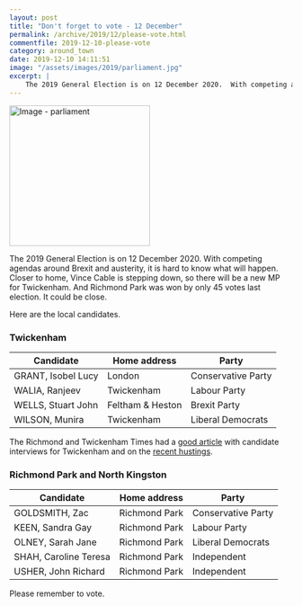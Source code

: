```yaml
---
layout: post
title: "Don't forget to vote - 12 December"
permalink: /archive/2019/12/please-vote.html
commentfile: 2019-12-10-please-vote
category: around_town
date: 2019-12-10 14:11:51
image: "/assets/images/2019/parliament.jpg"
excerpt: |
    The 2019 General Election is on 12 December 2020.  With competing agendas around Brexit and austerity, it is hard to know what will happen.  Closer to home, Vince Cable is stepping down, so there will be a new MP for Twickenham.  And Richmond Park was won by only 45 votes last election.  It could be close.
---
```

<a href="/assets/images/2019/parliament.jpg" title="Click for a larger image"><img src="/assets/images/2019/parliament-thumb.jpg" width="250" alt="Image - parliament"  class="photo right"/></a>

The 2019 General Election is on 12 December 2020.  With competing agendas around Brexit and austerity, it is hard to know what will happen.  Closer to home, Vince Cable is stepping down, so there will be a new MP for Twickenham.  And Richmond Park was won by only 45 votes last election.  It could be close.

Here are the local candidates.

### Twickenham

| Candidate          | Home address     | Party              |
| ------------------ | ---------------- | ------------------ |
| GRANT, Isobel Lucy | London           | Conservative Party |
| WALIA, Ranjeev     | Twickenham       | Labour Party       |
| WELLS, Stuart John | Feltham & Heston | Brexit Party       |
| WILSON, Munira     | Twickenham       | Liberal Democrats  |

The Richmond and Twickenham Times had a [good article](https://www.richmondandtwickenhamtimes.co.uk/news/18034411.twickenham-election-candidates/) with candidate interviews for Twickenham and on the [recent hustings](https://www.richmondandtwickenhamtimes.co.uk/news/18090833.need-know-latest-twickenham-election-hustings/).

### Richmond Park and North Kingston

| Candidate             | Home address  | Party              |
| --------------------- | ------------- | ------------------ |
| GOLDSMITH, Zac        | Richmond Park | Conservative Party |
| KEEN, Sandra Gay      | Richmond Park | Labour Party       |
| OLNEY, Sarah Jane     | Richmond Park | Liberal Democrats  |
| SHAH, Caroline Teresa | Richmond Park | Independent        |
| USHER, John Richard   | Richmond Park | Independent        |

Please remember to vote.
